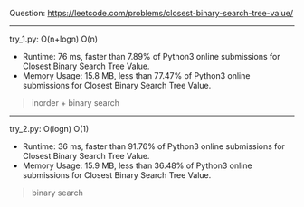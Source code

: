 Question: https://leetcode.com/problems/closest-binary-search-tree-value/

---

try_1.py: O(n+logn) O(n)
* Runtime: 76 ms, faster than 7.89% of Python3 online submissions for Closest Binary Search Tree Value.
* Memory Usage: 15.8 MB, less than 77.47% of Python3 online submissions for Closest Binary Search Tree Value.

> inorder + binary search

---

try_2.py: O(logn) O(1)
* Runtime: 36 ms, faster than 91.76% of Python3 online submissions for Closest Binary Search Tree Value.
* Memory Usage: 15.9 MB, less than 36.48% of Python3 online submissions for Closest Binary Search Tree Value.

> binary search
